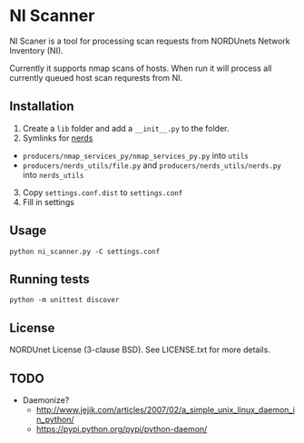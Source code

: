 # NI Scanner

NI Scaner is a tool for processing scan requests from NORDUnets Network Inventory (NI).

Currently it supports nmap scans of hosts. When run it will process all currently queued host scan requrests from NI.

## Installation

1. Create a `lib` folder and add a `__init__.py` to the folder.
2. Symlinks for [nerds](https://github.com/fredrikt/nerds)
  - `producers/nmap_services_py/nmap_services_py.py` into `utils`
  - `producers/nerds_utils/file.py` and `producers/nerds_utils/nerds.py` into `nerds_utils`
3. Copy `settings.conf.dist` to `settings.conf`
4. Fill in settings

## Usage

    python ni_scanner.py -C settings.conf

## Running tests

    python -m unittest discover

## License

NORDUnet License (3-clause BSD). See LICENSE.txt for more details.

## TODO

- Daemonize?
  - http://www.jejik.com/articles/2007/02/a_simple_unix_linux_daemon_in_python/
  - https://pypi.python.org/pypi/python-daemon/

